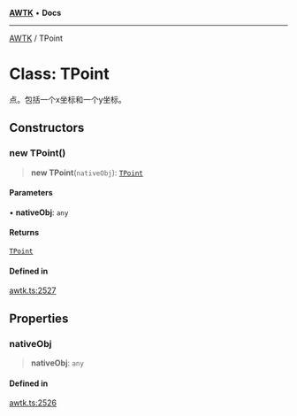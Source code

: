 [**AWTK**](../README.md) • **Docs**

***

[AWTK](../globals.md) / TPoint

# Class: TPoint

点。包括一个x坐标和一个y坐标。

## Constructors

### new TPoint()

> **new TPoint**(`nativeObj`): [`TPoint`](TPoint.md)

#### Parameters

• **nativeObj**: `any`

#### Returns

[`TPoint`](TPoint.md)

#### Defined in

[awtk.ts:2527](https://github.com/zlgopen/awtk-binding/blob/eba643a28b6249e8f99055dcbc6755f195868c97/tools/code_gen/js/output/awtk.ts#L2527)

## Properties

### nativeObj

> **nativeObj**: `any`

#### Defined in

[awtk.ts:2526](https://github.com/zlgopen/awtk-binding/blob/eba643a28b6249e8f99055dcbc6755f195868c97/tools/code_gen/js/output/awtk.ts#L2526)
